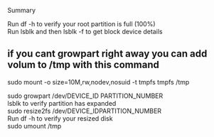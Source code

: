 Summary

Run df -h to verify your root partition is full (100%)  
Run lsblk and then lsblk -f to get block device details  
## if you cant growpart right away you can add volum to /tmp with this command   
sudo mount -o size=10M,rw,nodev,nosuid -t tmpfs tmpfs /tmp   


sudo growpart /dev/DEVICE_ID PARTITION_NUMBER  
lsblk to verify partition has expanded   
sudo resize2fs /dev/DEVICE_IDPARTITION_NUMBER  
Run df -h to verify your resized disk  
sudo umount /tmp  

